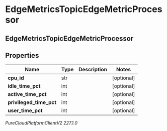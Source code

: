 # EdgeMetricsTopicEdgeMetricProcessor

## EdgeMetricsTopicEdgeMetricProcessor

## Properties

|Name | Type | Description | Notes|
|------------ | ------------- | ------------- | -------------|
| **cpu_id** | str |  | [optional] |
| **idle_time_pct** | int |  | [optional] |
| **active_time_pct** | int |  | [optional] |
| **privileged_time_pct** | int |  | [optional] |
| **user_time_pct** | int |  | [optional] |



_PureCloudPlatformClientV2 227.1.0_
